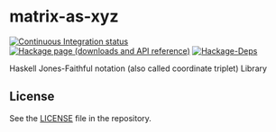 # matrix-as-xyz

[![Continuous Integration status][status-png]][status]
[![Hackage page (downloads and API reference)][hackage-png]][hackage]
[![Hackage-Deps][hackage-deps-png]][hackage-deps]

Haskell Jones-Faithful notation (also called coordinate triplet) Library

## License

See the [LICENSE](https://raw.githubusercontent.com/narumij/matrix-as-xyz/master/LICENSE)
file in the repository.

 [hackage]: http://hackage.haskell.org/package/matrix-as-xyz
 [hackage-png]: http://img.shields.io/hackage/v/matrix-as-xyz.svg
 [hackage-deps]: http://packdeps.haskellers.com/reverse/matrix-as-xyz
 [hackage-deps-png]: https://img.shields.io/hackage-deps/v/matrix-as-xyz.svg

 [status]: http://travis-ci.org/narumij/matrix-as-xyz?branch=master
 [status-png]: https://api.travis-ci.org/narumij/matrix-as-xyz.svg?branch=master
